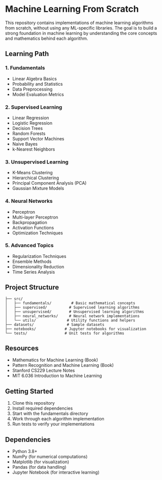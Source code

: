 # Machine Learning From Scratch

This repository contains implementations of machine learning algorithms from scratch, without using any ML-specific libraries. The goal is to build a strong foundation in machine learning by understanding the core concepts and mathematics behind each algorithm.

## Learning Path

### 1. Fundamentals
- Linear Algebra Basics
- Probability and Statistics
- Data Preprocessing
- Model Evaluation Metrics

### 2. Supervised Learning
- Linear Regression
- Logistic Regression
- Decision Trees
- Random Forests
- Support Vector Machines
- Naive Bayes
- k-Nearest Neighbors

### 3. Unsupervised Learning
- K-Means Clustering
- Hierarchical Clustering
- Principal Component Analysis (PCA)
- Gaussian Mixture Models

### 4. Neural Networks
- Perceptron
- Multi-layer Perceptron
- Backpropagation
- Activation Functions
- Optimization Techniques

### 5. Advanced Topics
- Regularization Techniques
- Ensemble Methods
- Dimensionality Reduction
- Time Series Analysis

## Project Structure
```
├── src/
│   ├── fundamentals/         # Basic mathematical concepts
│   ├── supervised/          # Supervised learning algorithms
│   ├── unsupervised/        # Unsupervised learning algorithms
│   ├── neural_networks/     # Neural network implementations
│   └── utils/              # Utility functions and helpers
├── datasets/               # Sample datasets
├── notebooks/             # Jupyter notebooks for visualization
└── tests/                 # Unit tests for algorithms
```

## Resources
- Mathematics for Machine Learning (Book)
- Pattern Recognition and Machine Learning (Book)
- Stanford CS229 Lecture Notes
- MIT 6.036 Introduction to Machine Learning

## Getting Started
1. Clone this repository
2. Install required dependencies
3. Start with the fundamentals directory
4. Work through each algorithm implementation
5. Run tests to verify your implementations

## Dependencies
- Python 3.8+
- NumPy (for numerical computations)
- Matplotlib (for visualization)
- Pandas (for data handling)
- Jupyter Notebook (for interactive learning) 
